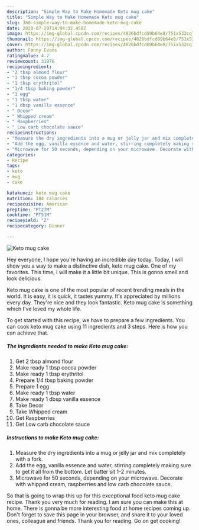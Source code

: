 ```yaml
---
description: "Simple Way to Make Homemade Keto mug cake"
title: "Simple Way to Make Homemade Keto mug cake"
slug: 360-simple-way-to-make-homemade-keto-mug-cake
date: 2020-07-29T14:04:32.458Z
image: https://img-global.cpcdn.com/recipes/4826bdfcd89b64e8/751x532cq70/keto-mug-cake-recipe-main-photo.jpg
thumbnail: https://img-global.cpcdn.com/recipes/4826bdfcd89b64e8/751x532cq70/keto-mug-cake-recipe-main-photo.jpg
cover: https://img-global.cpcdn.com/recipes/4826bdfcd89b64e8/751x532cq70/keto-mug-cake-recipe-main-photo.jpg
author: Fanny Evans
ratingvalue: 4.7
reviewcount: 31976
recipeingredient:
- "2 tbsp almond flour"
- "1 tbsp cocoa powder"
- "1 tbsp erythritol"
- "1/4 tbsp baking powder"
- "1 egg"
- "1 tbsp water"
- "1 dbsp vanilla essence"
- " Decor"
- " Whipped cream"
- " Raspberries"
- " Low carb chocolate sauce"
recipeinstructions:
- "Measure the dry ingredients into a mug or jelly jar and mix completely with a fork."
- "Add the egg, vanilla essence and water, stirring completely making sure to get it all from the bottom. Let batter sit 1-2 minutes."
- "Microwave for 50 seconds, depending on your microwave. Decorate with whipped cream, raspberries and low carb chocolate sauce."
categories:
- Recipe
tags:
- keto
- mug
- cake

katakunci: keto mug cake 
nutrition: 184 calories
recipecuisine: American
preptime: "PT27M"
cooktime: "PT51M"
recipeyield: "2"
recipecategory: Dinner

---
```



![Keto mug cake](https://img-global.cpcdn.com/recipes/4826bdfcd89b64e8/751x532cq70/keto-mug-cake-recipe-main-photo.jpg)

Hey everyone, I hope you're having an incredible day today. Today, I will show you a way to make a distinctive dish, keto mug cake. One of my favorites. This time, I will make it a little bit unique. This is gonna smell and look delicious.

Keto mug cake is one of the most popular of recent trending meals in the world. It is easy, it is quick, it tastes yummy. It's appreciated by millions every day. They're nice and they look fantastic. Keto mug cake is something which I've loved my whole life.




To get started with this recipe, we have to prepare a few ingredients. You can cook keto mug cake using 11 ingredients and 3 steps. Here is how you can achieve that.

<!--inarticleads1-->

##### The ingredients needed to make Keto mug cake:

1. Get 2 tbsp almond flour
1. Make ready 1 tbsp cocoa powder
1. Make ready 1 tbsp erythritol
1. Prepare 1/4 tbsp baking powder
1. Prepare 1 egg
1. Make ready 1 tbsp water
1. Make ready 1 dbsp vanilla essence
1. Take  Decor
1. Take  Whipped cream
1. Get  Raspberries
1. Get  Low carb chocolate sauce




<!--inarticleads2-->

##### Instructions to make Keto mug cake:

1. Measure the dry ingredients into a mug or jelly jar and mix completely with a fork.
1. Add the egg, vanilla essence and water, stirring completely making sure to get it all from the bottom. Let batter sit 1-2 minutes.
1. Microwave for 50 seconds, depending on your microwave. Decorate with whipped cream, raspberries and low carb chocolate sauce.




So that is going to wrap this up for this exceptional food keto mug cake recipe. Thank you very much for reading. I am sure you can make this at home. There is gonna be more interesting food at home recipes coming up. Don't forget to save this page in your browser, and share it to your loved ones, colleague and friends. Thank you for reading. Go on get cooking!
